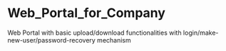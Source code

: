 # Web_Portal_for_Company
Web Portal with basic upload/download functionalities with login/make-new-user/password-recovery mechanism
